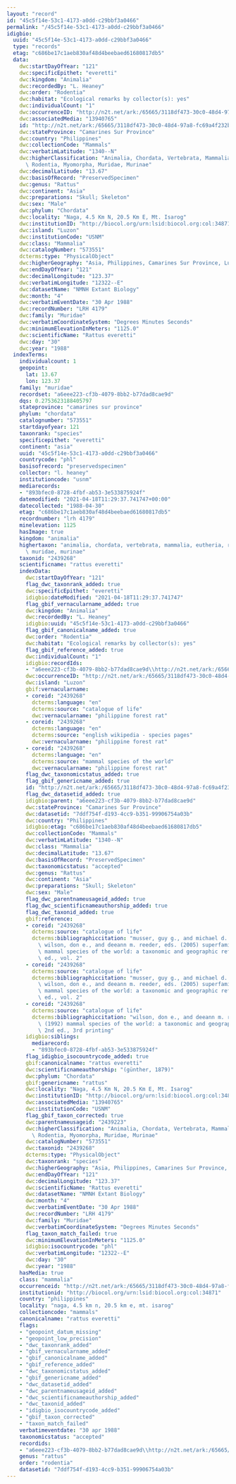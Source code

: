```yaml
---
layout: "record"
id: "45c5f14e-53c1-4173-a0dd-c29bbf3a0466"
permalink: "/45c5f14e-53c1-4173-a0dd-c29bbf3a0466"
idigbio:
  uuid: "45c5f14e-53c1-4173-a0dd-c29bbf3a0466"
  type: "records"
  etag: "c686be17c1aeb830af48d4beebaed61680817db5"
  data:
    dwc:startDayOfYear: "121"
    dwc:specificEpithet: "everetti"
    dwc:kingdom: "Animalia"
    dwc:recordedBy: "L. Heaney"
    dwc:order: "Rodentia"
    dwc:habitat: "Ecological remarks by collector(s): yes"
    dwc:individualCount: "1"
    dwc:occurrenceID: "http://n2t.net/ark:/65665/3118df473-30c0-48d4-97a8-fc69a4f232b6"
    dwc:associatedMedia: "13940765"
    id: "http://n2t.net/ark:/65665/3118df473-30c0-48d4-97a8-fc69a4f232b6"
    dwc:stateProvince: "Camarines Sur Province"
    dwc:country: "Philippines"
    dwc:collectionCode: "Mammals"
    dwc:verbatimLatitude: "1340--N"
    dwc:higherClassification: "Animalia, Chordata, Vertebrata, Mammalia, Eutheria,\
      \ Rodentia, Myomorpha, Muridae, Murinae"
    dwc:decimalLatitude: "13.67"
    dwc:basisOfRecord: "PreservedSpecimen"
    dwc:genus: "Rattus"
    dwc:continent: "Asia"
    dwc:preparations: "Skull; Skeleton"
    dwc:sex: "Male"
    dwc:phylum: "Chordata"
    dwc:locality: "Naga, 4.5 Km N, 20.5 Km E, Mt. Isarog"
    dwc:institutionID: "http://biocol.org/urn:lsid:biocol.org:col:34871"
    dwc:island: "Luzon"
    dwc:institutionCode: "USNM"
    dwc:class: "Mammalia"
    dwc:catalogNumber: "573551"
    dcterms:type: "PhysicalObject"
    dwc:higherGeography: "Asia, Philippines, Camarines Sur Province, Luzon"
    dwc:endDayOfYear: "121"
    dwc:decimalLongitude: "123.37"
    dwc:verbatimLongitude: "12322--E"
    dwc:datasetName: "NMNH Extant Biology"
    dwc:month: "4"
    dwc:verbatimEventDate: "30 Apr 1988"
    dwc:recordNumber: "LRH 4179"
    dwc:family: "Muridae"
    dwc:verbatimCoordinateSystem: "Degrees Minutes Seconds"
    dwc:minimumElevationInMeters: "1125.0"
    dwc:scientificName: "Rattus everetti"
    dwc:day: "30"
    dwc:year: "1988"
  indexTerms:
    individualcount: 1
    geopoint:
      lat: 13.67
      lon: 123.37
    family: "muridae"
    recordset: "a6eee223-cf3b-4079-8bb2-b77dad8cae9d"
    dqs: 0.2753623188405797
    stateprovince: "camarines sur province"
    phylum: "chordata"
    catalognumber: "573551"
    startdayofyear: 121
    taxonrank: "species"
    specificepithet: "everetti"
    continent: "asia"
    uuid: "45c5f14e-53c1-4173-a0dd-c29bbf3a0466"
    countrycode: "phl"
    basisofrecord: "preservedspecimen"
    collector: "l. heaney"
    institutioncode: "usnm"
    mediarecords:
    - "893bfec0-8728-4fbf-ab53-3e533875924f"
    datemodified: "2021-04-18T11:29:37.741747+00:00"
    datecollected: "1988-04-30"
    etag: "c686be17c1aeb830af48d4beebaed61680817db5"
    recordnumber: "lrh 4179"
    minelevation: 1125
    hasImage: true
    kingdom: "animalia"
    highertaxon: "animalia, chordata, vertebrata, mammalia, eutheria, rodentia, myomorpha,\
      \ muridae, murinae"
    taxonid: "2439268"
    scientificname: "rattus everetti"
    indexData:
      dwc:startDayOfYear: "121"
      flag_dwc_taxonrank_added: true
      dwc:specificEpithet: "everetti"
      idigbio:dateModified: "2021-04-18T11:29:37.741747"
      flag_gbif_vernacularname_added: true
      dwc:kingdom: "Animalia"
      dwc:recordedBy: "L. Heaney"
      idigbio:uuid: "45c5f14e-53c1-4173-a0dd-c29bbf3a0466"
      flag_gbif_canonicalname_added: true
      dwc:order: "Rodentia"
      dwc:habitat: "Ecological remarks by collector(s): yes"
      flag_gbif_reference_added: true
      dwc:individualCount: "1"
      idigbio:recordIds:
      - "a6eee223-cf3b-4079-8bb2-b77dad8cae9d\\http://n2t.net/ark:/65665/3118df473-30c0-48d4-97a8-fc69a4f232b6"
      dwc:occurrenceID: "http://n2t.net/ark:/65665/3118df473-30c0-48d4-97a8-fc69a4f232b6"
      dwc:island: "Luzon"
      gbif:vernacularname:
      - coreid: "2439268"
        dcterms:language: "en"
        dcterms:source: "catalogue of life"
        dwc:vernacularname: "philippine forest rat"
      - coreid: "2439268"
        dcterms:language: "en"
        dcterms:source: "english wikipedia - species pages"
        dwc:vernacularname: "philippine forest rat"
      - coreid: "2439268"
        dcterms:language: "en"
        dcterms:source: "mammal species of the world"
        dwc:vernacularname: "philippine forest rat"
      flag_dwc_taxonomicstatus_added: true
      flag_gbif_genericname_added: true
      id: "http://n2t.net/ark:/65665/3118df473-30c0-48d4-97a8-fc69a4f232b6"
      flag_dwc_datasetid_added: true
      idigbio:parent: "a6eee223-cf3b-4079-8bb2-b77dad8cae9d"
      dwc:stateProvince: "Camarines Sur Province"
      dwc:datasetid: "7ddf754f-d193-4cc9-b351-99906754a03b"
      dwc:country: "Philippines"
      idigbio:etag: "c686be17c1aeb830af48d4beebaed61680817db5"
      dwc:collectionCode: "Mammals"
      dwc:verbatimLatitude: "1340--N"
      dwc:class: "Mammalia"
      dwc:decimalLatitude: "13.67"
      dwc:basisOfRecord: "PreservedSpecimen"
      dwc:taxonomicstatus: "accepted"
      dwc:genus: "Rattus"
      dwc:continent: "Asia"
      dwc:preparations: "Skull; Skeleton"
      dwc:sex: "Male"
      flag_dwc_parentnameusageid_added: true
      flag_dwc_scientificnameauthorship_added: true
      flag_dwc_taxonid_added: true
      gbif:reference:
      - coreid: "2439268"
        dcterms:source: "catalogue of life"
        dcterms:bibliographiccitation: "musser, guy g., and michael d. carleton /\
          \ wilson, don e., and deeann m. reeder, eds. (2005) superfamily muroidea:\
          \ mammal species of the world: a taxonomic and geographic reference, 3rd\
          \ ed., vol. 2"
      - coreid: "2439268"
        dcterms:source: "catalogue of life"
        dcterms:bibliographiccitation: "musser, guy g., and michael d. carleton /\
          \ wilson, don e., and deeann m. reeder, eds. (2005) superfamily muroidea:\
          \ mammal species of the world: a taxonomic and geographic reference, 3rd\
          \ ed., vol. 2"
      - coreid: "2439268"
        dcterms:source: "catalogue of life"
        dcterms:bibliographiccitation: "wilson, don e., and deeann m. reeder, eds.\
          \ (1992) mammal species of the world: a taxonomic and geographic reference,\
          \ 2nd ed., 3rd printing"
      idigbio:siblings:
        mediarecord:
        - "893bfec0-8728-4fbf-ab53-3e533875924f"
      flag_idigbio_isocountrycode_added: true
      gbif:canonicalname: "rattus everetti"
      dwc:scientificnameauthorship: "(günther, 1879)"
      dwc:phylum: "Chordata"
      gbif:genericname: "rattus"
      dwc:locality: "Naga, 4.5 Km N, 20.5 Km E, Mt. Isarog"
      dwc:institutionID: "http://biocol.org/urn:lsid:biocol.org:col:34871"
      dwc:associatedMedia: "13940765"
      dwc:institutionCode: "USNM"
      flag_gbif_taxon_corrected: true
      dwc:parentnameusageid: "2439223"
      dwc:higherClassification: "Animalia, Chordata, Vertebrata, Mammalia, Eutheria,\
        \ Rodentia, Myomorpha, Muridae, Murinae"
      dwc:catalogNumber: "573551"
      dwc:taxonid: "2439268"
      dcterms:type: "PhysicalObject"
      dwc:taxonrank: "species"
      dwc:higherGeography: "Asia, Philippines, Camarines Sur Province, Luzon"
      dwc:endDayOfYear: "121"
      dwc:decimalLongitude: "123.37"
      dwc:scientificName: "Rattus everetti"
      dwc:datasetName: "NMNH Extant Biology"
      dwc:month: "4"
      dwc:verbatimEventDate: "30 Apr 1988"
      dwc:recordNumber: "LRH 4179"
      dwc:family: "Muridae"
      dwc:verbatimCoordinateSystem: "Degrees Minutes Seconds"
      flag_taxon_match_failed: true
      dwc:minimumElevationInMeters: "1125.0"
      idigbio:isocountrycode: "phl"
      dwc:verbatimLongitude: "12322--E"
      dwc:day: "30"
      dwc:year: "1988"
    hasMedia: true
    class: "mammalia"
    occurrenceid: "http://n2t.net/ark:/65665/3118df473-30c0-48d4-97a8-fc69a4f232b6"
    institutionid: "http://biocol.org/urn:lsid:biocol.org:col:34871"
    country: "philippines"
    locality: "naga, 4.5 km n, 20.5 km e, mt. isarog"
    collectioncode: "mammals"
    canonicalname: "rattus everetti"
    flags:
    - "geopoint_datum_missing"
    - "geopoint_low_precision"
    - "dwc_taxonrank_added"
    - "gbif_vernacularname_added"
    - "gbif_canonicalname_added"
    - "gbif_reference_added"
    - "dwc_taxonomicstatus_added"
    - "gbif_genericname_added"
    - "dwc_datasetid_added"
    - "dwc_parentnameusageid_added"
    - "dwc_scientificnameauthorship_added"
    - "dwc_taxonid_added"
    - "idigbio_isocountrycode_added"
    - "gbif_taxon_corrected"
    - "taxon_match_failed"
    verbatimeventdate: "30 apr 1988"
    taxonomicstatus: "accepted"
    recordids:
    - "a6eee223-cf3b-4079-8bb2-b77dad8cae9d\\http://n2t.net/ark:/65665/3118df473-30c0-48d4-97a8-fc69a4f232b6"
    genus: "rattus"
    order: "rodentia"
    datasetid: "7ddf754f-d193-4cc9-b351-99906754a03b"
---
```

